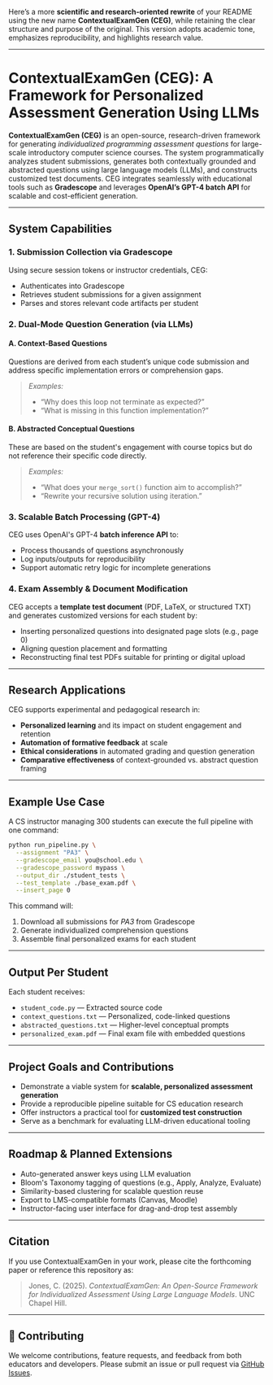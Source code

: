 Here’s a more **scientific and research-oriented rewrite** of your README using the new name **ContextualExamGen (CEG)**, while retaining the clear structure and purpose of the original. This version adopts academic tone, emphasizes reproducibility, and highlights research value.

---

# ContextualExamGen (CEG): A Framework for Personalized Assessment Generation Using LLMs

**ContextualExamGen (CEG)** is an open-source, research-driven framework for generating *individualized programming assessment questions* for large-scale introductory computer science courses. The system programmatically analyzes student submissions, generates both contextually grounded and abstracted questions using large language models (LLMs), and constructs customized test documents. CEG integrates seamlessly with educational tools such as **Gradescope** and leverages **OpenAI’s GPT-4 batch API** for scalable and cost-efficient generation.

---

## System Capabilities

### 1. Submission Collection via Gradescope

Using secure session tokens or instructor credentials, CEG:

* Authenticates into Gradescope
* Retrieves student submissions for a given assignment
* Parses and stores relevant code artifacts per student

### 2. Dual-Mode Question Generation (via LLMs)

#### **A. Context-Based Questions**

Questions are derived from each student’s unique code submission and address specific implementation errors or comprehension gaps.

> *Examples:*
>
> * “Why does this loop not terminate as expected?”
> * “What is missing in this function implementation?”

#### **B. Abstracted Conceptual Questions**

These are based on the student's engagement with course topics but do not reference their specific code directly.

> *Examples:*
>
> * “What does your `merge_sort()` function aim to accomplish?”
> * “Rewrite your recursive solution using iteration.”

### 3. Scalable Batch Processing (GPT-4)

CEG uses OpenAI's GPT-4 **batch inference API** to:

* Process thousands of questions asynchronously
* Log inputs/outputs for reproducibility
* Support automatic retry logic for incomplete generations

### 4. Exam Assembly & Document Modification

CEG accepts a **template test document** (PDF, LaTeX, or structured TXT) and generates customized versions for each student by:

* Inserting personalized questions into designated page slots (e.g., page 0)
* Aligning question placement and formatting
* Reconstructing final test PDFs suitable for printing or digital upload

---

## Research Applications

CEG supports experimental and pedagogical research in:

* **Personalized learning** and its impact on student engagement and retention
* **Automation of formative feedback** at scale
* **Ethical considerations** in automated grading and question generation
* **Comparative effectiveness** of context-grounded vs. abstract question framing

---

## Example Use Case

A CS instructor managing 300 students can execute the full pipeline with one command:

```bash
python run_pipeline.py \
  --assignment "PA3" \
  --gradescope_email you@school.edu \
  --gradescope_password mypass \
  --output_dir ./student_tests \
  --test_template ./base_exam.pdf \
  --insert_page 0
```

This command will:

1. Download all submissions for *PA3* from Gradescope
2. Generate individualized comprehension questions
3. Assemble final personalized exams for each student

---

## Output Per Student

Each student receives:

* `student_code.py` — Extracted source code
* `context_questions.txt` — Personalized, code-linked questions
* `abstracted_questions.txt` — Higher-level conceptual prompts
* `personalized_exam.pdf` — Final exam file with embedded questions

---

## Project Goals and Contributions

* Demonstrate a viable system for **scalable, personalized assessment generation**
* Provide a reproducible pipeline suitable for CS education research
* Offer instructors a practical tool for **customized test construction**
* Serve as a benchmark for evaluating LLM-driven educational tooling

---

## Roadmap & Planned Extensions

* Auto-generated answer keys using LLM evaluation
* Bloom's Taxonomy tagging of questions (e.g., Apply, Analyze, Evaluate)
* Similarity-based clustering for scalable question reuse
* Export to LMS-compatible formats (Canvas, Moodle)
* Instructor-facing user interface for drag-and-drop test assembly

---

## Citation

If you use ContextualExamGen in your work, please cite the forthcoming paper or reference this repository as:

> Jones, C. (2025). *ContextualExamGen: An Open-Source Framework for Individualized Assessment Using Large Language Models*. UNC Chapel Hill.

---

## 🤝 Contributing

We welcome contributions, feature requests, and feedback from both educators and developers. Please submit an issue or pull request via [GitHub Issues](https://github.com/ConorJones05/ContextualExamGen).
